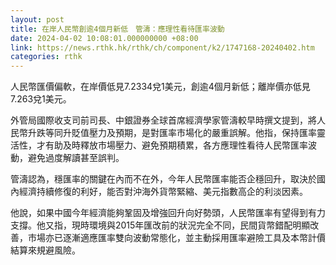```yaml
---
layout: post
title: 在岸人民幣創逾4個月新低　管濤：應理性看待匯率波動
date: 2024-04-02 10:08:01.000000000 +08:00
link: https://news.rthk.hk/rthk/ch/component/k2/1747168-20240402.htm
categories: rthk
---
```


人民幣匯價偏軟，在岸價低見7.2334兌1美元，創逾4個月新低；離岸價亦低見7.263兌1美元。

外管局國際收支司前司長、中銀證券全球首席經濟學家管濤較早時撰文提到，將人民幣升跌等同升貶值壓力及預期，是對匯率市場化的嚴重誤解。他指，保持匯率靈活性，才有助及時釋放市場壓力、避免預期積累，各方應理性看待人民幣匯率波動，避免過度解讀甚至誤判。

管濤認為，穩匯率的關鍵在內而不在外，今年人民幣匯率能否企穩回升，取決於國內經濟持續修復的利好，能否對沖海外貨幣緊縮、美元指數高企的利淡因素。

他說，如果中國今年經濟能夠鞏固及增強回升向好勢頭，人民幣匯率有望得到有力支撐。他又指，現時環境與2015年匯改前的狀況完全不同，民間貨幣錯配明顯改善，市場亦已逐漸適應匯率雙向波動常態化，並主動採用匯率避險工具及本幣計價結算來規避風險。
